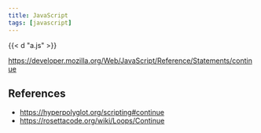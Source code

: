 ```yaml
---
title: JavaScript
tags: [javascript]
---
```


{{< d "a.js" >}}

<https://developer.mozilla.org/Web/JavaScript/Reference/Statements/continue>

## References

- <https://hyperpolyglot.org/scripting#continue>
- <https://rosettacode.org/wiki/Loops/Continue>
